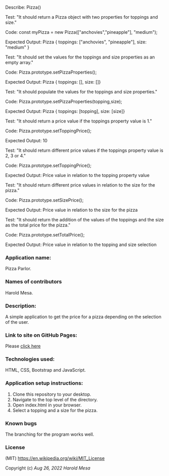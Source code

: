 Describe: Pizza()

Test: "It should return a Pizza object with two properties for toppings and size."

Code: const myPizza = new Pizza(["anchovies","pineapple"], "medium");

Expected Output: Pizza { toppings: ["anchovies", "pineapple"], size: "medium" }

Test: "It should set the values for the toppings and size properties as an empty array."

Code: Pizza.prototype.setPizzaProperties();

Expected Output: Pizza { toppings: [], size: []}

Test: "It should populate the values for the toppings and size properties."

Code: Pizza.prototype.setPizzaProperties(topping,size);

Expected Output: Pizza { toppings: [topping], size: [size]}

Test: "It should return a price value if the toppings property value is 1."

Code: Pizza.prototype.setToppingPrice();

Expected Output: 10

Test: "It should return different price values if the toppings property value is 2, 3 or 4."

Code: Pizza.prototype.setToppingPrice();

Expected Output: Price value in relation to the topping property value

Test: "It should return different price values in relation to the size for the pizza."

Code: Pizza.prototype.setSizePrice();

Expected Output: Price value in relation to the size for the pizza

Test: "It should return the addition of the values of the toppings and the size as the total price for the pizza."

Code: Pizza.prototype.setTotalPrice();

Expected Output: Price value in relation to the topping and size selection

### Application name:
Pizza Parlor.

### Names of contributors
Harold Mesa. 

### Description:
A simple application to get the price for a pizza depending on the selection of the user.

### Link to site on GitHub Pages:
Please [click here](https://curiousmockingbird.github.io/pizzaParlor/)

### Technologies used:
HTML, CSS, Bootstrap and JavaScript.

### Application setup instructions:
1. Clone this repository to your desktop.
2. Navigate to the top level of the directory.
3. Open index.html in your browser.
4. Select a topping and a size for the pizza.
   

### Known bugs
The branching for the program works well.  

### License
(MIT) https://en.wikipedia.org/wiki/MIT_License


Copyright (c) _Aug 26, 2022_ _Harold Mesa_